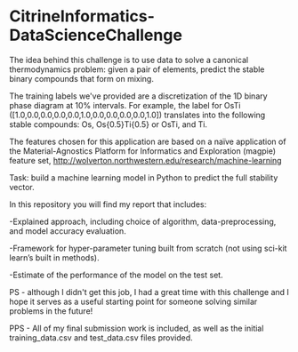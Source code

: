 # CitrineInformatics-DataScienceChallenge

The idea behind this challenge is to use data to solve a canonical thermodynamics problem: given a pair of elements, predict the stable binary compounds that form on mixing. 

The training labels we've provided are a discretization of the 1D binary phase diagram at 10% intervals. For example, the label for OsTi ([1.0,0.0,0.0,0.0,0.0,1.0,0.0,0.0,0.0,0.0,1.0]) translates into the following stable compounds:  Os, Os{0.5}Ti{0.5} or OsTi, and Ti. 

The features chosen for this application are based on a naïve application of the Material-Agnostics Platform for Informatics and Exploration (magpie) feature set, 
http://wolverton.northwestern.edu/research/machine-learning


Task: build a machine learning model in Python to predict the full stability vector.  

In this repository you will find my report that includes:

-Explained approach, including choice of algorithm, data-preprocessing, and model accuracy evaluation.  

-Framework for hyper-parameter tuning built from scratch (not using sci-kit learn’s built in methods). 

-Estimate of the performance of the  model on the test set.

PS - although I didn't get this job, I had a great time with this challenge and I hope it serves as a useful starting point for someone solving similar problems in the future!  

PPS - All of my final submission work is included, as well as the initial training_data.csv and test_data.csv files provided.


